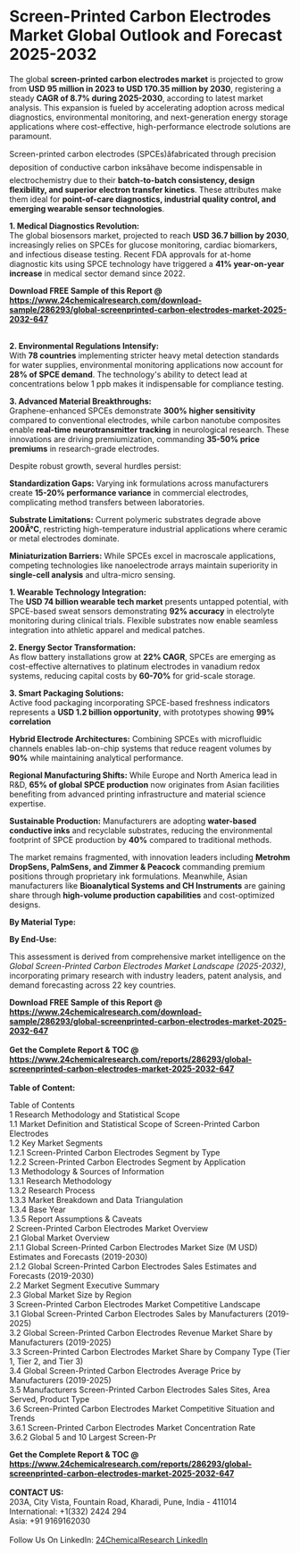 <h1>Screen-Printed Carbon Electrodes Market Global Outlook and Forecast 2025-2032</h1><p>The global <strong>screen-printed carbon electrodes market</strong> is projected to grow from <strong>USD 95 million in 2023 to USD 170.35 million by 2030</strong>, registering a steady <strong>CAGR of 8.7% during 2025-2030</strong>, according to latest market analysis. This expansion is fueled by accelerating adoption across medical diagnostics, environmental monitoring, and next-generation energy storage applications where cost-effective, high-performance electrode solutions are paramount.</p><p>Screen-printed carbon electrodes (SPCEs)âfabricated through precision deposition of conductive carbon inksâhave become indispensable in electrochemistry due to their <strong>batch-to-batch consistency, design flexibility, and superior electron transfer kinetics</strong>. These attributes make them ideal for <strong>point-of-care diagnostics, industrial quality control, and emerging wearable sensor technologies</strong>.</p><p><strong>1. Medical Diagnostics Revolution:</strong><br>
The global biosensors market, projected to reach <strong>USD 36.7 billion by 2030</strong>, increasingly relies on SPCEs for glucose monitoring, cardiac biomarkers, and infectious disease testing. Recent FDA approvals for at-home diagnostic kits using SPCE technology have triggered a <strong>41% year-on-year increase</strong> in medical sector demand since 2022.</p><div><b>Download FREE Sample of this Report @ 
            <a href="https://www.24chemicalresearch.com/download-sample/286293/global-screenprinted-carbon-electrodes-market-2025-2032-647">
            https://www.24chemicalresearch.com/download-sample/286293/global-screenprinted-carbon-electrodes-market-2025-2032-647</a></b></div><br><p><strong>2. Environmental Regulations Intensify:</strong><br>
With <strong>78 countries</strong> implementing stricter heavy metal detection standards for water supplies, environmental monitoring applications now account for <strong>28% of SPCE demand</strong>. The technology's ability to detect lead at concentrations below 1 ppb makes it indispensable for compliance testing.</p><p><strong>3. Advanced Material Breakthroughs:</strong><br>
Graphene-enhanced SPCEs demonstrate <strong>300% higher sensitivity</strong> compared to conventional electrodes, while carbon nanotube composites enable <strong>real-time neurotransmitter tracking</strong> in neurological research. These innovations are driving premiumization, commanding <strong>35-50% price premiums</strong> in research-grade electrodes.</p><p>Despite robust growth, several hurdles persist:</p><p><strong>Standardization Gaps:</strong> Varying ink formulations across manufacturers create <strong>15-20% performance variance</strong> in commercial electrodes, complicating method transfers between laboratories.</p><p><strong>Substrate Limitations:</strong> Current polymeric substrates degrade above <strong>200Â°C</strong>, restricting high-temperature industrial applications where ceramic or metal electrodes dominate.</p><p><strong>Miniaturization Barriers:</strong> While SPCEs excel in macroscale applications, competing technologies like nanoelectrode arrays maintain superiority in <strong>single-cell analysis</strong> and ultra-micro sensing.</p><p><strong>1. Wearable Technology Integration:</strong><br>
The <strong>USD 74 billion wearable tech market</strong> presents untapped potential, with SPCE-based sweat sensors demonstrating <strong>92% accuracy</strong> in electrolyte monitoring during clinical trials. Flexible substrates now enable seamless integration into athletic apparel and medical patches.</p><p><strong>2. Energy Sector Transformation:</strong><br>
As flow battery installations grow at <strong>22% CAGR</strong>, SPCEs are emerging as cost-effective alternatives to platinum electrodes in vanadium redox systems, reducing capital costs by <strong>60-70%</strong> for grid-scale storage.</p><p><strong>3. Smart Packaging Solutions:</strong><br>
Active food packaging incorporating SPCE-based freshness indicators represents a <strong>USD 1.2 billion opportunity</strong>, with prototypes showing <strong>99% correlation</strong>

</p><p><strong>Hybrid Electrode Architectures:</strong> Combining SPCEs with microfluidic channels enables lab-on-chip systems that reduce reagent volumes by <strong>90%</strong> while maintaining analytical performance.</p><p><strong>Regional Manufacturing Shifts:</strong> While Europe and North America lead in R&amp;D, <strong>65% of global SPCE production</strong> now originates from Asian facilities benefiting from advanced printing infrastructure and material science expertise.</p><p><strong>Sustainable Production:</strong> Manufacturers are adopting <strong>water-based conductive inks</strong> and recyclable substrates, reducing the environmental footprint of SPCE production by <strong>40%</strong> compared to traditional methods.</p><p>The market remains fragmented, with innovation leaders including <strong>Metrohm DropSens, PalmSens, and Zimmer &amp; Peacock</strong> commanding premium positions through proprietary ink formulations. Meanwhile, Asian manufacturers like <strong>Bioanalytical Systems and CH Instruments</strong> are gaining share through <strong>high-volume production capabilities</strong> and cost-optimized designs.</p><p><strong>By Material Type:</strong></p><p><strong>By End-Use:</strong></p><p>This assessment is derived from comprehensive market intelligence on the <em>Global Screen-Printed Carbon Electrodes Market Landscape (2025-2032)</em>, incorporating primary research with industry leaders, patent analysis, and demand forecasting across 22 key countries.</p><div><b>Download FREE Sample of this Report @ 
            <a href="https://www.24chemicalresearch.com/download-sample/286293/global-screenprinted-carbon-electrodes-market-2025-2032-647">
            https://www.24chemicalresearch.com/download-sample/286293/global-screenprinted-carbon-electrodes-market-2025-2032-647</a></b></div><br><div><b>Get the Complete Report & TOC @ 
            <a href="https://www.24chemicalresearch.com/reports/286293/global-screenprinted-carbon-electrodes-market-2025-2032-647">
            https://www.24chemicalresearch.com/reports/286293/global-screenprinted-carbon-electrodes-market-2025-2032-647</a></b></div><br>
            <b>Table of Content:</b><p>Table of Contents<br />
1 Research Methodology and Statistical Scope<br />
1.1 Market Definition and Statistical Scope of Screen-Printed Carbon Electrodes<br />
1.2 Key Market Segments<br />
1.2.1 Screen-Printed Carbon Electrodes Segment by Type<br />
1.2.2 Screen-Printed Carbon Electrodes Segment by Application<br />
1.3 Methodology & Sources of Information<br />
1.3.1 Research Methodology<br />
1.3.2 Research Process<br />
1.3.3 Market Breakdown and Data Triangulation<br />
1.3.4 Base Year<br />
1.3.5 Report Assumptions & Caveats<br />
2 Screen-Printed Carbon Electrodes Market Overview<br />
2.1 Global Market Overview<br />
2.1.1 Global Screen-Printed Carbon Electrodes Market Size (M USD) Estimates and Forecasts (2019-2030)<br />
2.1.2 Global Screen-Printed Carbon Electrodes Sales Estimates and Forecasts (2019-2030)<br />
2.2 Market Segment Executive Summary<br />
2.3 Global Market Size by Region<br />
3 Screen-Printed Carbon Electrodes Market Competitive Landscape<br />
3.1 Global Screen-Printed Carbon Electrodes Sales by Manufacturers (2019-2025)<br />
3.2 Global Screen-Printed Carbon Electrodes Revenue Market Share by Manufacturers (2019-2025)<br />
3.3 Screen-Printed Carbon Electrodes Market Share by Company Type (Tier 1, Tier 2, and Tier 3)<br />
3.4 Global Screen-Printed Carbon Electrodes Average Price by Manufacturers (2019-2025)<br />
3.5 Manufacturers Screen-Printed Carbon Electrodes Sales Sites, Area Served, Product Type<br />
3.6 Screen-Printed Carbon Electrodes Market Competitive Situation and Trends<br />
3.6.1 Screen-Printed Carbon Electrodes Market Concentration Rate<br />
3.6.2 Global 5 and 10 Largest Screen-Pr</p><div><b>Get the Complete Report & TOC @ 
            <a href="https://www.24chemicalresearch.com/reports/286293/global-screenprinted-carbon-electrodes-market-2025-2032-647">
            https://www.24chemicalresearch.com/reports/286293/global-screenprinted-carbon-electrodes-market-2025-2032-647</a></b></div><br><b>CONTACT US:</b><br>
            203A, City Vista, Fountain Road, Kharadi, Pune, India - 411014<br>
            International: +1(332) 2424 294<br>
            Asia: +91 9169162030 <br><br>
            Follow Us On LinkedIn: <a href="https://www.linkedin.com/company/24chemicalresearch/">24ChemicalResearch LinkedIn</a>